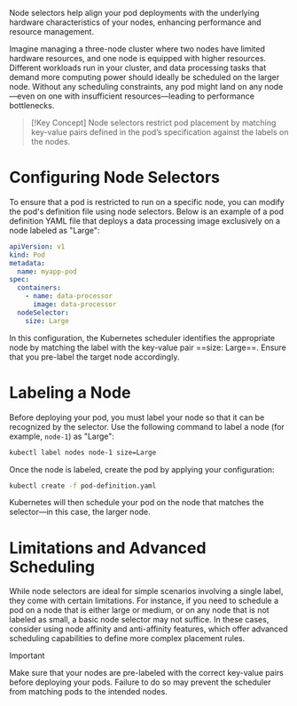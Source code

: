 Node selectors help align your pod deployments with the underlying hardware characteristics of your nodes, enhancing performance and resource management.

Imagine managing a three-node cluster where two nodes have limited hardware resources, and one node is equipped with higher resources. Different workloads run in your cluster, and data processing tasks that demand more computing power should ideally be scheduled on the larger node. Without any scheduling constraints, any pod might land on any node—even on one with insufficient resources—leading to performance bottlenecks.

> [!Key Concept]
Node selectors restrict pod placement by matching key-value pairs defined in the pod’s specification against the labels on the nodes.

# Configuring Node Selectors

To ensure that a pod is restricted to run on a specific node, you can modify the pod's definition file using node selectors. Below is an example of a pod definition YAML file that deploys a data processing image exclusively on a node labeled as "Large":

```yaml
apiVersion: v1
kind: Pod
metadata:
  name: myapp-pod
spec:
  containers:
    - name: data-processor
      image: data-processor
  nodeSelector:
    size: Large
```

In this configuration, the Kubernetes scheduler identifies the appropriate node by matching the label with the key-value pair ==size: Large==. Ensure that you pre-label the target node accordingly.

# Labeling a Node

Before deploying your pod, you must label your node so that it can be recognized by the selector. Use the following command to label a node (for example, `node-1`) as "Large":

```bash
kubectl label nodes node-1 size=Large
```

Once the node is labeled, create the pod by applying your configuration:

```bash
kubectl create -f pod-definition.yaml
```

Kubernetes will then schedule your pod on the node that matches the selector—in this case, the larger node.

# Limitations and Advanced Scheduling

While node selectors are ideal for simple scenarios involving a single label, they come with certain limitations. For instance, if you need to schedule a pod on a node that is either large or medium, or on any node that is not labeled as small, a basic node selector may not suffice. In these cases, consider using node affinity and anti-affinity features, which offer advanced scheduling capabilities to define more complex placement rules.

>[!Important]
Make sure that your nodes are pre-labeled with the correct key-value pairs before deploying your pods. Failure to do so may prevent the scheduler from matching pods to the intended nodes.